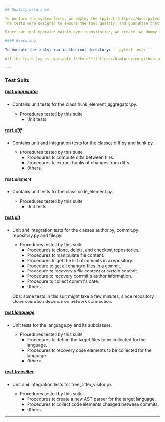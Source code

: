 ```yaml
---
## Quality assurance 

To perform the system tests, we employ the [pytest](https://docs.pytest.org/en/7.1.x/) library. 
The tests were designed to ensure the tool quality, and guarantee that it meets the requirements and scope.

Since our tool operates mainly over repositories, we create two dummy repositories ([Java](https://github.com/correiajoao/Java/) and [Python](https://github.com/correiajoao/Python/)) for tests.

#### Executing

To execute the tests, run in the root directory: ```pytest test/```

All the tests log is available [**here**](https://htmlpreview.github.io/?https://github.com/correiajoao/jmt/blob/main/docs/test_log.html).

--- 
```

### Test Suits

##### [test.aggregator](https://github.com/correiajoao/jmt/tree/main/test/aggregator)
- Contains unit tests for the class hunk_element_aggregator.py.

  - Procedures tested by this suite
    - Unit tests.

##### [test.diff](https://github.com/correiajoao/jmt/tree/main/test/diff)
- Contains unit and integration tests for the classes diff.py and hunk.py.

  - Procedures tested by this suite
    - Procedures to compute diffs between files.
    - Procedures to extract hunks of changes from diffs.
    - Others.
    
##### [test.element](https://github.com/correiajoao/jmt/tree/main/test/element)
- Contains unit tests for the class code_element.py.

  - Procedures tested by this suite
    - Unit tests.

##### [test.git](https://github.com/correiajoao/jmt/tree/main/test/git)
- Unit and integration tests for the classes author.py, commit.py, repository.py and file.py.

  - Procedures tested by this suite
    - Procedures to clone, delete, and checkout repositories. 
    - Procedures to manipulate file content.
    - Procedures to get the list of commits in a repository.
    - Procedure to get all changed files in a commit.
    - Procedure to recovery a file content at certain commit.
    - Procedure to recovery commit's author information.
    - Procedure to collect commit's date.
    - Others.
  
  Obs: some tests in this suit might take a few minutes, since repository clone operation depends on network connection.

##### [test.language](https://github.com/correiajoao/jmt/tree/main/test/language)
- Unit tests for the language.py and its subclasses.
  
  - Procedures tested by this suite
    - Procedures to define the target files to be collected for the language.
    - Procedures to recovery code elements to be collected for the language.
    - Others.
    
##### [test.treesitter](https://github.com/correiajoao/jmt/tree/main/test/treesitter)
- Unit and integration tests for tree_sitter_visitor.py. 

  - Procedures tested by this suite
    - Procedures to create a new AST parser for the target language.
    - Procedures to collect code elements changed between commits.
    - Others.
  
---
